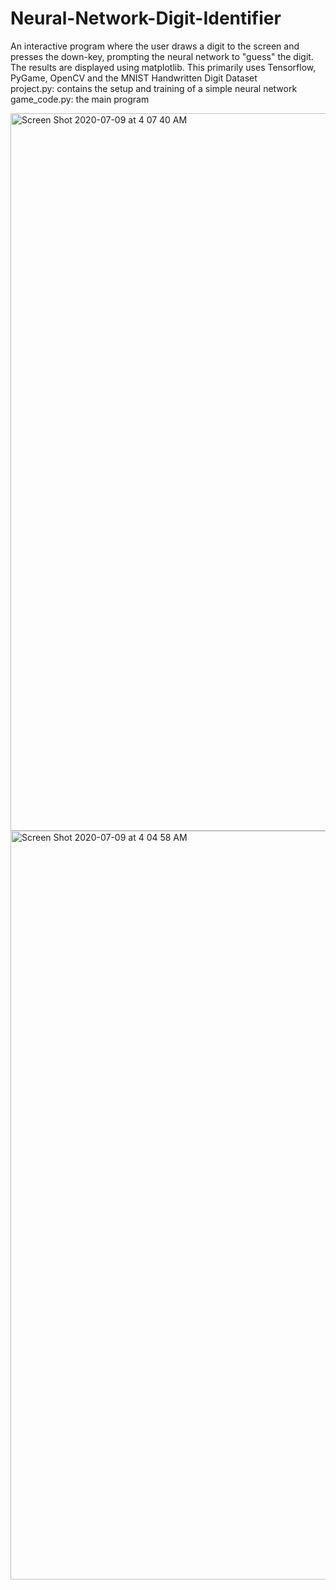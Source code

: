 # Neural-Network-Digit-Identifier
An interactive program where the user draws a digit to the screen and presses the down-key, prompting the neural network to "guess" the digit. The results are displayed using matplotlib. This primarily uses Tensorflow, PyGame, OpenCV and the MNIST Handwritten Digit Dataset \
project.py: contains the setup and training of a simple neural network \
game_code.py: the main program

<img width="1148" alt="Screen Shot 2020-07-09 at 4 07 40 AM" src="https://user-images.githubusercontent.com/64752194/86982035-b5126b00-c1a1-11ea-9eb8-209c60d79ab5.png">
<img width="1198" alt="Screen Shot 2020-07-09 at 4 04 58 AM" src="https://user-images.githubusercontent.com/64752194/86982042-be9bd300-c1a1-11ea-8245-33807fc34c59.png">
